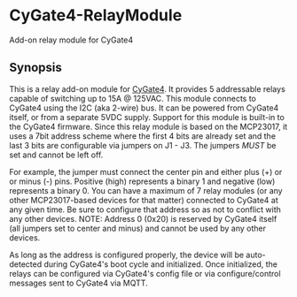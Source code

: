 # CyGate4-RelayModule

Add-on relay module for CyGate4

## Synopsis

This is a relay add-on module for [CyGate4](https://github.com/cyrusbuilt/CyGate4).  It provides 5 addressable relays capable of switching up to 15A @ 125VAC.  This module connects to CyGate4 using the I2C (aka 2-wire) bus. It can be powered from CyGate4 itself, or from a separate 5VDC supply. Support for this module is built-in to the CyGate4 firmware. Since this relay module is based on the MCP23017, it uses a 7bit address scheme where the first 4 bits are already set and the last 3 bits are configurable via jumpers on J1 - J3. The jumpers *MUST* be set and cannot be left off.

For example, the jumper must connect the center pin and either plus (+) or or minus (-) pins. Positive (high) represents a binary 1 and negative (low) represents a binary 0.  You can have a maximum of 7 relay modules (or any other MCP23017-based devices for that matter) connected to CyGate4 at any given time. Be sure to configure that address so as not to conflict with any other devices. NOTE: Address 0 (0x20) is reserved by CyGate4 itself (all jumpers set to center and minus) and cannot be used by any other devices.

As long as the address is configured properly, the device will be auto-detected during CyGate4's boot cycle and initialized. Once initialized, the relays can be configured via CyGate4's config file or via configure/control messages sent to CyGate4 via MQTT.